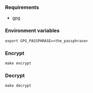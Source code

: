 ### Requirements
- gpg

### Environment variables
```
export GPG_PASSPHRASE=<the_passphrase>
```

### Encrypt
```
make encrypt
```

### Decrypt
```
make decrypt
```